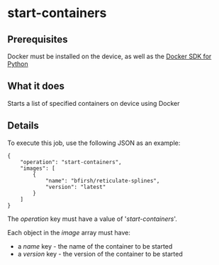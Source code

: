 # start-containers

## Prerequisites

Docker must be installed on the device, as well as the [Docker SDK for Python](https://pypi.org/project/docker/)

## What it does

Starts a list of specified containers on device using Docker

## Details

To execute this job, use the following JSON as an example:
```
{
    "operation": "start-containers",
    "images": [
        {
            "name": "bfirsh/reticulate-splines",
            "version": "latest"
        }
    ]
}
```

The *operation* key must have a value of '*start-containers*'.

Each object in the *image* array must have:
* a *name* key - the name of the container to be started
* a *version* key - the version of the container to be started
